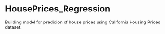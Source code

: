 # HousePrices_Regression
Building model for predicion of house prices using California Housing Prices dataset.

